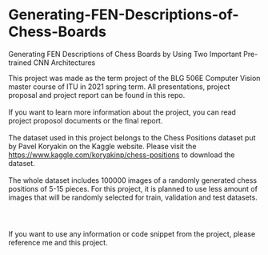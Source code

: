 # Generating-FEN-Descriptions-of-Chess-Boards
Generating FEN Descriptions of Chess Boards by Using Two Important Pre-trained CNN Architectures


This project was made as the term project of the BLG 506E Computer Vision master course of ITU in 2021 spring term.
All presentations, project proposal and project report can be found in this repo. 
<br />
<br />
If you want to learn more information about the project, you can read project proposol documents or the final report.
<br />
<br />
The dataset used in this project belongs to the Chess Positions dataset put by Pavel Koryakin on the Kaggle website. 
Please visit the https://www.kaggle.com/koryakinp/chess-positions to download the dataset.
<br />
<br />
The whole dataset includes 100000 images of a randomly generated chess positions of 5-15 pieces. For this project, it is planned to use less amount of images that will be randomly selected for train, validation and test datasets.
<br />
<br />
#
If you want to use any information or code snippet from the project, please reference me and this project.
<br />
